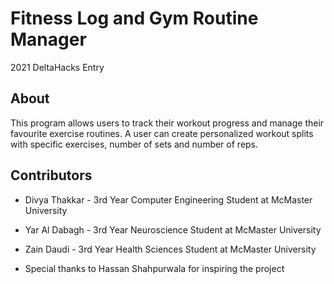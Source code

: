 # Fitness Log and Gym Routine Manager
2021 DeltaHacks Entry

## About
This program allows users to track their workout progress and manage their favourite exercise routines. A user can create personalized workout splits with specific exercises, number of sets and number of reps.

## Contributors
- Divya Thakkar - 3rd Year Computer Engineering Student at McMaster University
- Yar Al Dabagh - 3rd Year Neuroscience Student at McMaster University
- Zain Daudi - 3rd Year Health Sciences Student at McMaster University

- Special thanks to Hassan Shahpurwala for inspiring the project
